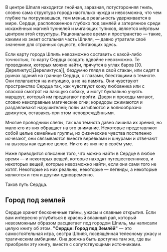 В центре Шпиля находится гнойная, заразная, потусторонняя гниль, словно сама структура города настолько чужда и невозможна, что чем глубже ты погружаешься, тем меньше реальность удерживается в мире. Сердце, расположенное глубоко под землёй и затерянное среди искажённых магией туннелей и мигающих тупиков, является мёртвым центром этой структуры. Рациональное время и пространство — такие, какими их знает остальная часть Шпиля, — давно утратили своё значение для странных существ, обитающих здесь.

Если карту города Шпиль невозможно составить с какой-либо точностью, то карту Сердца создать вдвойне невозможно. Те проводники, которых можно найти, прячутся в углах баров [[0. Дереликтус|Дереликтуса]], бездумно глядя в свой стакан, или сидят в руинах зданий на границе Сердца, с глазами, блестящими в темноте. Они полагаются на интуицию, а не на память. Они чувствуют пространство Сердца так, как чувствуют кожу любовника или с опаской смотрят на лающую собаку, и могут буквально учуять маршрут, который им предлагают пройти. Двери и проходы мигают, словно неисправные магические огни; коридоры сжимаются и раздавливают нарушителей; полы изгибаются и волнообразно движутся, оставаясь при этом неповреждёнными.

Многие проводники слепы, так как темнота давно лишила их зрения, но мало кто из них обращает на это внимание. Некоторые представляют собой целые семейные группы, их физические чувства постепенно исчезают, они связываются вместе верёвками и шнурами и отвечают на вызовы как единое целое. Никто из них не в своём уме.

Ниже приводится описание того, что можно найти в Сердце в любое время — и некоторых вещей, которые находят путешественников, и некоторых вещей, которые невозможно найти, если они сами того не хотят. Некоторые из них реальны, некоторые — легенды, а некоторые являются и тем и другим одновременно.

Таков путь Сердца.

## Город под землей 
Сердце хранит бесконечные тайны, ужасы и славные открытия. Если вам интересно углубиться в красный влажный рай, который невозможным образом расцветает под городом Шпиль, мы написали целую книгу об этом. **"Сердце: Город под Землёй"** — это самостоятельная игра, сестра Шпиля, посвящённая телесному ужасу и трагическим амбициям. Она должна быть доступна там же, где вы приобрели эту книгу, вместе с сопутствующими источниками.